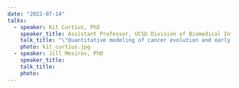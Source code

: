 ```yaml
---
date: "2022-07-14"
talks:
  - speaker: Kit Curtius, PhD
    speaker_title: Assistant Professor, UCSD Division of Biomedical Informatics, Department of Medicine
    talk_title: "\"Quantitative modeling of cancer evolution and early detection\""
    photo: kit_curtius.jpg
  - speaker: Jill Mesirov, PhD
    speaker_title: 
    talk_title: 
    photo: 
---
```


